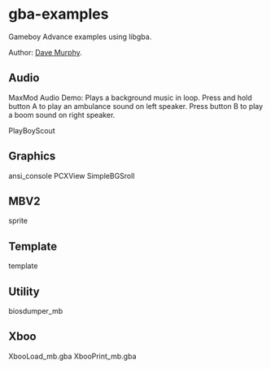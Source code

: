 # gba-examples

Gameboy Advance examples using libgba.

Author: [Dave Murphy](https://github.com/WinterMute).

## Audio

MaxMod Audio Demo: Plays a background music in loop. Press and hold button A to play an ambulance sound on left speaker. Press button B to play a boom sound on right speaker.

PlayBoyScout

## Graphics

ansi_console
PCXView
SimpleBGSroll

## MBV2

sprite

## Template

template

## Utility

biosdumper_mb

## Xboo

XbooLoad_mb.gba
XbooPrint_mb.gba
